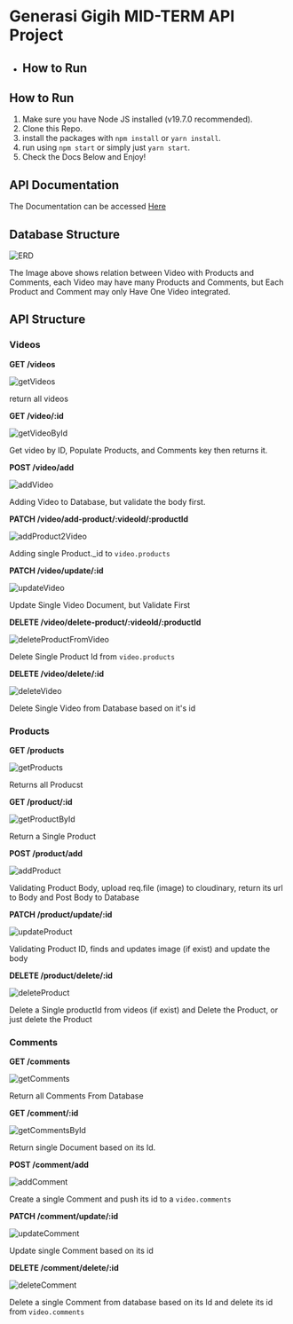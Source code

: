 # Generasi Gigih MID-TERM API Project
- ## How to Run

## How to Run

1. Make sure you have Node JS installed (v19.7.0 recommended).
2. Clone this Repo.
3. install the packages with `npm install` or `yarn install`.
4. run using `npm start` or simply just `yarn start`.
5. Check the Docs Below and Enjoy!

## API Documentation

The Documentation can be accessed [Here](https://gist.github.com/Syaipuddin/6d74588ce2127e73674148c3b412c4b3)

## Database Structure

![ERD](./md-images/ERD-MIDTERM-GG.png)

The Image above shows relation between Video with Products and Comments, each Video may have many Products and Comments, but Each Product and Comment may only Have One Video integrated.

## API Structure

### Videos

**GET /videos**

![getVideos](./md-images/API%20STRUCTURE/video/getVideos.png)

return all videos

**GET /video/:id**

![getVideoById](./md-images/API%20STRUCTURE/video/getVideoById.png)

Get video by ID, Populate Products, and Comments key then returns it.

**POST /video/add**

![addVideo](./md-images/API%20STRUCTURE/video/addVideo.png)

Adding Video to Database, but validate the body first.

**PATCH /video/add-product/:videoId/:productId**

![addProduct2Video](./md-images/API%20STRUCTURE/video/addProduct2Video.png)

Adding single Product._id to `video.products`

**PATCH /video/update/:id**

![updateVideo](./md-images/API%20STRUCTURE/video/updateVideo.png)

Update Single Video Document, but Validate First

**DELETE /video/delete-product/:videoId/:productId**

![deleteProductFromVideo](./md-images/API%20STRUCTURE/video/deleteProductFromVideo.png)

Delete Single Product Id from `video.products`

**DELETE /video/delete/:id**

![deleteVideo](./md-images/API%20STRUCTURE/video/deleteVideo.png)

Delete Single Video from Database based on it's id

### Products

**GET /products**

![getProducts](./md-images//API%20STRUCTURE/product/getProducts.png)

Returns all Producst

**GET /product/:id**

![getProductById](./md-images/API%20STRUCTURE/product/getProductById.png)

Return a Single Product

**POST /product/add**

![addProduct](./md-images/API%20STRUCTURE/product/addProduct.png)

Validating Product Body, upload req.file (image) to cloudinary, return its url to Body and Post Body to Database

**PATCH /product/update/:id**

![updateProduct](./md-images/API%20STRUCTURE/product/updateProduct.png)

Validating Product ID, finds and updates image (if exist) and update the body

**DELETE /product/delete/:id**

![deleteProduct](./md-images//API%20STRUCTURE/product/deleteProduct.png)

Delete a Single productId from videos (if exist) and Delete the Product, or just delete the Product


### Comments

**GET /comments**

![getComments](./md-images/API%20STRUCTURE/comment/getComments.png)

Return all Comments From Database

**GET /comment/:id**

![getCommentsById](./md-images/API%20STRUCTURE/comment/getCommentById.png)

Return single Document based on its Id.

**POST /comment/add**

![addComment](./md-images/API%20STRUCTURE/comment/addComment.png)

Create a single Comment and push its id to a `video.comments`

**PATCH /comment/update/:id**

![updateComment](./md-images/API%20STRUCTURE/comment/updateComment.png)

Update single Comment based on its id

**DELETE /comment/delete/:id**

![deleteComment](./md-images/API%20STRUCTURE/comment/deleteComment.png)

Delete a single Comment from database based on its Id and delete its id from `video.comments`